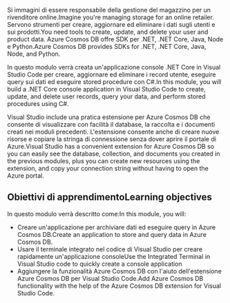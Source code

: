 <span data-ttu-id="26aa3-101">Si immagini di essere responsabile della gestione del magazzino per un rivenditore online.</span><span class="sxs-lookup"><span data-stu-id="26aa3-101">Imagine you're managing storage for an online retailer.</span></span> <span data-ttu-id="26aa3-102">Servono strumenti per creare, aggiornare ed eliminare i dati sugli utenti e sui prodotti.</span><span class="sxs-lookup"><span data-stu-id="26aa3-102">You need tools to create, update, and delete your user and product data.</span></span> <span data-ttu-id="26aa3-103">Azure Cosmos DB offre SDK per .NET, .NET Core, Java, Node e Python.</span><span class="sxs-lookup"><span data-stu-id="26aa3-103">Azure Cosmos DB provides SDKs for .NET, .NET Core, Java, Node, and Python.</span></span>

<span data-ttu-id="26aa3-104">In questo modulo verrà creata un'applicazione console .NET Core in Visual Studio Code per creare, aggiornare ed eliminare i record utente, eseguire query sui dati ed eseguire stored procedure con C#.</span><span class="sxs-lookup"><span data-stu-id="26aa3-104">In this module, you will build a .NET Core console application in Visual Studio Code to create, update, and delete user records, query your data, and perform stored procedures using C#.</span></span>

<span data-ttu-id="26aa3-105">Visual Studio include una pratica estensione per Azure Cosmos DB che consente di visualizzare con facilità il database, la raccolta e i documenti creati nei moduli precedenti. L'estensione consente anche di creare nuove risorse e copiare la stringa di connessione senza dover aprire il portale di Azure.</span><span class="sxs-lookup"><span data-stu-id="26aa3-105">Visual Studio has a convenient extension for Azure Cosmos DB so you can easily see the database, collection, and documents you created in the previous modules, plus you can create new resources using the extension, and copy your connection string without having to open the Azure portal.</span></span>

## <a name="learning-objectives"></a><span data-ttu-id="26aa3-106">Obiettivi di apprendimento</span><span class="sxs-lookup"><span data-stu-id="26aa3-106">Learning objectives</span></span>

<span data-ttu-id="26aa3-107">In questo modulo verrà descritto come:</span><span class="sxs-lookup"><span data-stu-id="26aa3-107">In this module, you will:</span></span>  

- <span data-ttu-id="26aa3-108">Creare un'applicazione per archiviare dati ed eseguire query in Azure Cosmos DB.</span><span class="sxs-lookup"><span data-stu-id="26aa3-108">Create an application to store and query data in Azure Cosmos DB.</span></span>
- <span data-ttu-id="26aa3-109">Usare il terminale integrato nel codice di Visual Studio per creare rapidamente un'applicazione console</span><span class="sxs-lookup"><span data-stu-id="26aa3-109">Use the Integrated Terminal in Visual Studio code to quickly create a console application</span></span>
- <span data-ttu-id="26aa3-110">Aggiungere la funzionalità Azure Cosmos DB con l'aiuto dell'estensione Azure Cosmos DB per Visual Studio Code.</span><span class="sxs-lookup"><span data-stu-id="26aa3-110">Add Azure Cosmos DB functionality with the help of the Azure Cosmos DB extension for Visual Studio Code.</span></span>